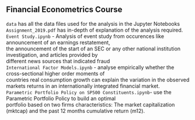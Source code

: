 ## Financial Econometrics Course
`data` has all the data files used for the analysis in the Jupyter Notebooks\
`Assignment_2019.pdf` has in-depth of explanation of the analysis required.\
`Event Study.ipynb` - Analysis of event study from occurences like announcement of an earnings restatement, \
the announcement of the start of an SEC or any other national institution investigation, and articles provided by \
different news sources that indicated fraud\
`International Factor Models.ipynb` - analyse empirically whether the cross-sectional higher order moments of \
countries real consumption growth can explain the variation in the observed markets returns in an internationally integrated financial market.\
`Parametric Portfolio Policy on SP500 Constituents.ipynb`- use the Parametric Portfolio Policy to build an optimal\
 portfolio based on two firms characteristics: The market capitalization (mktcap) and the past 12 months cumulative return (m12). 